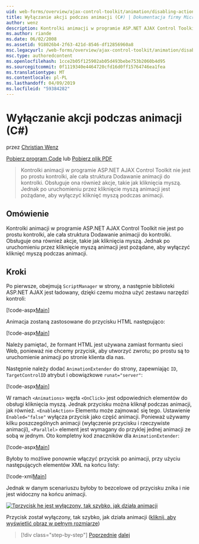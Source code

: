 ```yaml
---
uid: web-forms/overview/ajax-control-toolkit/animation/disabling-actions-during-animation-cs
title: Wyłączanie akcji podczas animacji (C#) | Dokumentacja firmy Microsoft
author: wenz
description: Kontrolki animacji w programie ASP.NET AJAX Control Toolkit nie jest po prostu kontrolki, ale cała struktura Dodawanie animacji do kontrolki. Obsługuje ona również działanie...
ms.author: riande
ms.date: 06/02/2008
ms.assetid: 918026b4-2f63-421d-8546-df12856960a8
msc.legacyurl: /web-forms/overview/ajax-control-toolkit/animation/disabling-actions-during-animation-cs
msc.type: authoredcontent
ms.openlocfilehash: 1cce2b05f125902ab05d493bebe753b2060b4d95
ms.sourcegitcommit: 0f1119340e4464720cfd16d0ff15764746ea1fea
ms.translationtype: MT
ms.contentlocale: pl-PL
ms.lasthandoff: 04/09/2019
ms.locfileid: "59384282"
---
```

# <a name="disabling-actions-during-animation-c"></a>Wyłączanie akcji podczas animacji (C#)

przez [Christian Wenz](https://github.com/wenz)

[Pobierz program Code](http://download.microsoft.com/download/f/9/a/f9a26acd-8df4-4484-8a18-199e4598f411/Animation7.cs.zip) lub [Pobierz plik PDF](http://download.microsoft.com/download/6/7/1/6718d452-ff89-4d3f-a90e-c74ec2d636a3/animation7CS.pdf)

> Kontrolki animacji w programie ASP.NET AJAX Control Toolkit nie jest po prostu kontrolki, ale cała struktura Dodawanie animacji do kontrolki. Obsługuje ona również akcje, takie jak kliknięcia myszą. Jednak po uruchomieniu przez kliknięcie myszą animacji jest pożądane, aby wyłączyć kliknięć myszą podczas animacji.


## <a name="overview"></a>Omówienie

Kontrolki animacji w programie ASP.NET AJAX Control Toolkit nie jest po prostu kontrolki, ale cała struktura Dodawanie animacji do kontrolki. Obsługuje ona również akcje, takie jak kliknięcia myszą. Jednak po uruchomieniu przez kliknięcie myszą animacji jest pożądane, aby wyłączyć kliknięć myszą podczas animacji.

## <a name="steps"></a>Kroki

Po pierwsze, obejmują `ScriptManager` w strony, a następnie biblioteki ASP.NET AJAX jest ładowany, dzięki czemu można użyć zestawu narzędzi kontroli:

[!code-aspx[Main](disabling-actions-during-animation-cs/samples/sample1.aspx)]

Animacja zostaną zastosowane do przycisku HTML następująco:

[!code-aspx[Main](disabling-actions-during-animation-cs/samples/sample2.aspx)]

Należy pamiętać, że formant HTML jest używana zamiast formantu sieci Web, ponieważ nie chcemy przycisk, aby utworzyć zwrotu; po prostu są to uruchomienie animacji po stronie klienta dla nas.

Następnie należy dodać `AnimationExtender` do strony, zapewniając `ID`, `TargetControlID` atrybut i obowiązkowe `runat="server"`:

[!code-aspx[Main](disabling-actions-during-animation-cs/samples/sample3.aspx)]

W ramach `<Animations>` węzła `<OnClick>` jest odpowiednich elementów do obsługi kliknięcia myszą. Jednak przycisku można kliknął podczas animacji, jak również. `<EnableAction>` Elementu może zajmować się tego. Ustawienie `Enabled="false"` wyłącza przycisk jako część animacji. Ponieważ używamy kilku poszczególnych animacji (wyłączenie przycisku i rzeczywiste animacji), `<Parallel>` element jest wymagany do przyklej jednej animacji ze sobą w jednym. Oto kompletny kod znaczników dla `AnimationExtender`:

[!code-aspx[Main](disabling-actions-during-animation-cs/samples/sample4.aspx)]

Byłoby to możliwe ponownie włączyć przycisk po animacji, przy użyciu następujących elementów XML na końcu listy:

[!code-xml[Main](disabling-actions-during-animation-cs/samples/sample5.xml)]

Jednak w danym scenariuszu byłoby to bezcelowe od przycisku znika i nie jest widoczny na końcu animacji.


[![Tprzycisk he jest wyłączony, tak szybko, jak działa animacji](disabling-actions-during-animation-cs/_static/image2.png)](disabling-actions-during-animation-cs/_static/image1.png)

Przycisk został wyłączony, tak szybko, jak działa animacji ([kliknij, aby wyświetlić obraz w pełnym rozmiarze](disabling-actions-during-animation-cs/_static/image3.png))

> [!div class="step-by-step"]
> [Poprzednie](animating-in-response-to-user-interaction-cs.md)
> [dalej](triggering-an-animation-in-another-control-cs.md)
